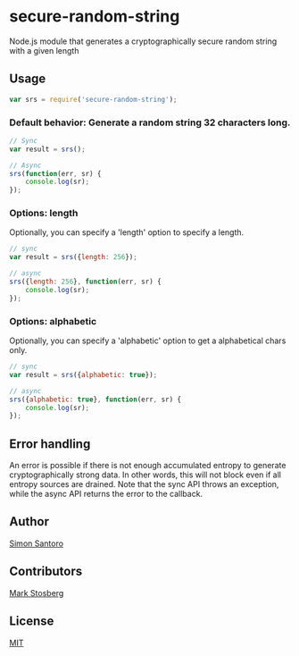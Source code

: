 # secure-random-string

Node.js module that generates a cryptographically secure random string with a given length

## Usage

```javascript
var srs = require('secure-random-string');
```

### Default behavior: Generate a random string 32 characters long.

```javascript
// Sync
var result = srs();

// Async
srs(function(err, sr) {
	console.log(sr);
});

```

### Options: length

Optionally, you can specify a 'length' option to specify a length.

```javascript
// sync
var result = srs({length: 256});

// async
srs({length: 256}, function(err, sr) {
	console.log(sr);
});
```
### Options: alphabetic

Optionally, you can specify a 'alphabetic' option to get a alphabetical chars only.

```javascript
// sync
var result = srs({alphabetic: true});

// async
srs({alphabetic: true}, function(err, sr) {
	console.log(sr);
});
```
## Error handling


An error is possible if there is not enough accumulated entropy to generate cryptographically strong data. In other words, this will not block even if all entropy sources are drained. Note that the sync API throws an exception, while
the async API returns the error to the callback.

## Author

 [Simon Santoro](https://github.com/S2-)

## Contributors

 [Mark Stosberg](https://github.com/markstos)

## License

[MIT](https://github.com/aheckmann/node-ses/blob/master/LICENSE)

